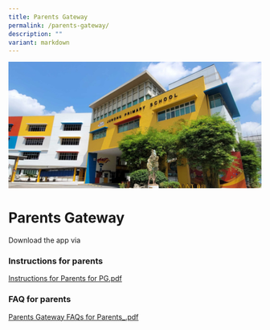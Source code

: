 ```yaml
---
title: Parents Gateway
permalink: /parents-gateway/
description: ""
variant: markdown
---
```

![](/images/JPS_School_Front_Banner.jpg)

Parents Gateway 
================

  
Download the app via


### Instructions for parents

  
[Instructions for Parents for PG.pdf](/files/Instructions%20for%20Parents%20%20for%20PG.pdf)
  

### FAQ for parents

  
[Parents Gateway FAQs for Parents_.pdf](/files/Parents%20Gateway%20FAQs%20for%20Parents_.pdf)